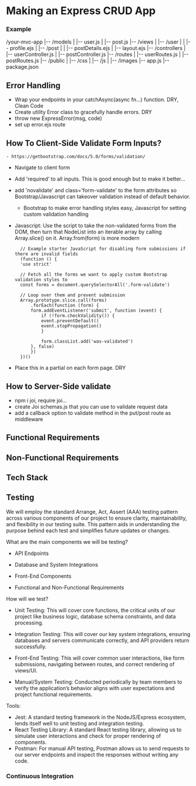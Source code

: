 # Making an Express CRUD App

### Example
/your-mvc-app
|-- /models
|   |-- user.js
|   |-- post.js
|-- /views
|   |-- /user
|   |   |-- profile.ejs
|   |-- /post
|   |   |-- postDetails.ejs
|   |-- layout.ejs
|-- /controllers
|   |-- userController.js
|   |-- postController.js
|-- /routes
|   |-- userRoutes.js
|   |-- postRoutes.js
|-- /public
|   |-- /css
|   |-- /js
|   |-- /images
|-- app.js
|-- package.json

## Error Handling

- Wrap your endpoints in your catchAsync(async fn...) function. DRY, Clean Code
- Create utility Error class to gracefully handle errors. DRY
- throw new ExpressError(msg, code)
- set up error.ejs route
## How To Client-Side Validate Form Inputs?

    - https://getbootstrap.com/docs/5.0/forms/validation/

- Navigate to client form
- Add 'required' to all inputs. This is good enough but to make it better...
- add 'novalidate' and class='form-validate' to the form attributes so Bootstrap/Javascript can takeover validation instead of default behavior.

    - Bootstrap to make error handling styles easy, Javascript for setting custom validation handling

- Javascript: Use the script to take the non-validated forms from the DOM, then turn that NodeList into an iterable array by calling Array.slice() on it. Array.from(form) is more modern
        
        // Example starter JavaScript for disabling form submissions if there are invalid fields
        (function () {
        'use strict'

        // Fetch all the forms we want to apply custom Bootstrap validation styles to
        const forms = document.querySelectorAll('.form-validate')

        // Loop over them and prevent submission
        Array.prototype.slice.call(forms)
            .forEach(function (form) {
            form.addEventListener('submit', function (event) {
                if (!form.checkValidity()) {
                event.preventDefault()
                event.stopPropagation()
                }

                form.classList.add('was-validated')
            }, false)
            })
        })()

-  Place this in a partial on each form page. DRY

## How to Server-Side validate
- npm i joi, require joi...
- create Joi schemas.js that you can use to validate request data
- add a callback option to validate method in the put/post route as middleware

## Functional Requirements

## Non-Functional Requirements

## Tech Stack


## Testing

We will employ the standard Arrange, Act, Assert (AAA) testing pattern across various components of our project to ensure clarity, maintainability, and flexibility in our testing suite. This pattern aids in understanding the purpose behind each test and simplifies future updates or changes.

What are the main components we will be testing?

 - API Endpoints

 - Database and System Integrations

 - Front-End Components 

 - Functional and Non-Functional Requirements

 How will we test?

 - Unit Testing:
    This will cover core functions, the critical units of our project like business logic, database schema constraints, and data processing.

- Integration Testing:
    This will cover our key system integrations, ensuring databases and servers communicate correctly, and API providers return successfully.

- Front-End Testing:
    This will cover common user interactions, like form submissions, navigating between routes, and correct rendering of views/UI.

- Manual/System Testing:
    Conducted periodically by team members to verify the application’s behavior aligns with user expectations and project functional requirements.

Tools:
 - Jest: A standard testing framework in the NodeJS/Express ecosystem, lends itself well to unit testing and integration testing.
 - React Testing Library: A standard React testing library, allowing us to simulate user interactions and check for proper rendering of components.
 - Postman: For manual API testing, Postman allows us to send requests to our server endpoints and inspect the responses without writing any code.

### Continuous Integration

